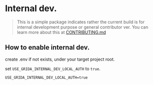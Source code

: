 # Internal dev.

> This is a simple package indicates rather the current build is for internal development purpose or general contributor ver. You can learn more about this at [CONTRIBUTING.md](https://github.com/gridaco/grida/blob/main/CONTRIBUTING.md)

## How to enable internal dev.

create .env if not exists, under your target project root.

set `USE_GRIDA_INTERNAL_DEV_LOCAL_AUTH` to `true`.

```
USE_GRIDA_INTERNAL_DEV_LOCAL_AUTH=true
```
